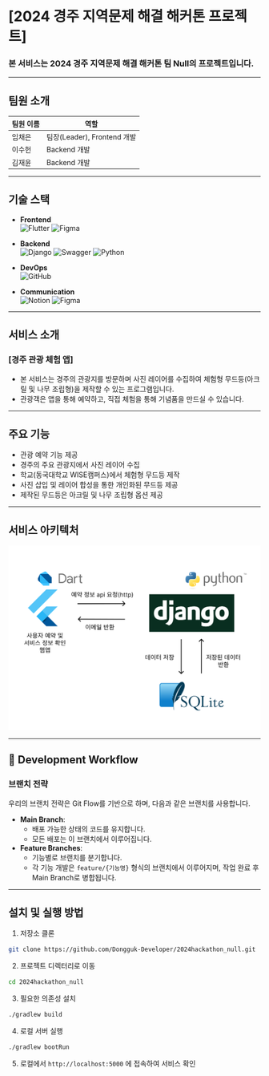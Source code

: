 # [**2024 경주 지역문제 해결 해커톤 프로젝트**]

### 본 서비스는 2024 경주 지역문제 해결 해커톤 **팀 Null**의 프로젝트입니다.

---

## 팀원 소개

| **팀원 이름**          | **역할**                     |
|---------------------|--------------------------|
| 임채은                | 팀장(Leader), Frontend 개발  |
| 이수헌                | Backend 개발               |
| 김재윤                | Backend 개발               |

---

## 기술 스택

- **Frontend**  
  ![Flutter](https://img.shields.io/badge/flutter-02569B?style=for-the-badge&logo=flutter&logoColor=white)  ![Figma](https://img.shields.io/badge/-Figma-F24E1E?logo=figma&logoColor=white)

- **Backend**  
  ![Django](https://img.shields.io/badge/-Django-092E20?logo=django&logoColor=white)  ![Swagger](https://img.shields.io/badge/-Swagger-85EA2D?logo=swagger&logoColor=black)  ![Python](https://img.shields.io/badge/-Python-3776AB?logo=python&logoColor=white)

- **DevOps**  
  ![GitHub](https://img.shields.io/badge/-GitHub-181717?logo=github&logoColor=white)

- **Communication**  
  ![Notion](https://img.shields.io/badge/-Notion-000000?logo=notion&logoColor=white)  ![Figma](https://img.shields.io/badge/-Figma-F24E1E?logo=figma&logoColor=white)

---

## 서비스 소개

### [**경주 관광 체험 앱**]
- 본 서비스는 경주의 관광지를 방문하며 사진 레이어를 수집하여 체험형 무드등(아크릴 및 나무 조립형)을 제작할 수 있는 프로그램입니다.
- 관광객은 앱을 통해 예약하고, 직접 체험을 통해 기념품을 만드실 수 있습니다.

---

## 주요 기능

- 관광 예약 기능 제공
- 경주의 주요 관광지에서 사진 레이어 수집
- 학교(동국대학교 WISE캠퍼스)에서 체험형 무드등 제작
- 사진 삽입 및 레이어 합성을 통한 개인화된 무드등 제공
- 제작된 무드등은 아크릴 및 나무 조립형 옵션 제공

---

## 서비스 아키텍처

![서비스 아키텍처](./System_Architecture.png)

---

## 🔄 Development Workflow

### 브랜치 전략

우리의 브랜치 전략은 Git Flow를 기반으로 하며, 다음과 같은 브랜치를 사용합니다.

- **Main Branch**:  
    - 배포 가능한 상태의 코드를 유지합니다.  
    - 모든 배포는 이 브랜치에서 이루어집니다.
- **Feature Branches**:  
    - 기능별로 브랜치를 분기합니다.  
    - 각 기능 개발은 `feature/{기능명}` 형식의 브랜치에서 이루어지며, 작업 완료 후 Main Branch로 병합됩니다.

---

## 설치 및 실행 방법

1. 저장소 클론

```bash
git clone https://github.com/Dongguk-Developer/2024hackathon_null.git
```

2. 프로젝트 디렉터리로 이동

```bash
cd 2024hackathon_null
```

3. 필요한 의존성 설치

```bash
./gradlew build
```

4. 로컬 서버 실행

```bash
./gradlew bootRun
```

5. 로컬에서 `http://localhost:5000` 에 접속하여 서비스 확인
